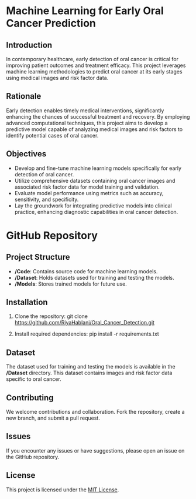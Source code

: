 # Machine Learning for Early Oral Cancer Prediction

## Introduction

In contemporary healthcare, early detection of oral cancer is critical for improving patient outcomes and treatment efficacy. This project leverages machine learning methodologies to predict oral cancer at its early stages using medical images and risk factor data.

## Rationale

Early detection enables timely medical interventions, significantly enhancing the chances of successful treatment and recovery. By employing advanced computational techniques, this project aims to develop a predictive model capable of analyzing medical images and risk factors to identify potential cases of oral cancer.

## Objectives

* Develop and fine-tune machine learning models specifically for early detection of oral cancer.
* Utilize comprehensive datasets containing oral cancer images and associated risk factor data for model training and validation.
* Evaluate model performance using metrics such as accuracy, sensitivity, and specificity.
* Lay the groundwork for integrating predictive models into clinical practice, enhancing diagnostic capabilities in oral cancer detection.

# GitHub Repository

## Project Structure

* **/Code**: Contains source code for machine learning models.
* **/Dataset**: Holds datasets used for training and testing the models.
* **/Models**: Stores trained models for future use.

## Installation

1. Clone the repository:
git clone https://github.com/RiyaHablani/Oral_Cancer_Detection.git

2. Install required dependencies:
pip install -r requirements.txt


## Dataset

The dataset used for training and testing the models is available in the **/Dataset** directory. This dataset contains images and risk factor data specific to oral cancer.

## Contributing

We welcome contributions and collaboration. Fork the repository, create a new branch, and submit a pull request.

## Issues

If you encounter any issues or have suggestions, please open an issue on the GitHub repository.

## License

This project is licensed under the [MIT License](file:///C:/Users/DELL/Desktop/Oral_Cancer_Detection/Oral_Cancer_Detection/LICENSE).
